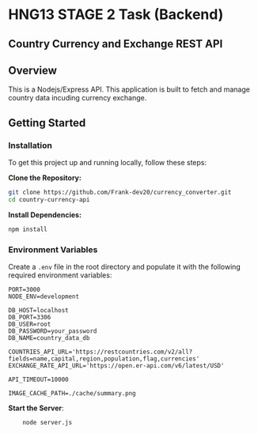 # HNG13 STAGE 2 Task (Backend)

## Country Currency and Exchange REST API

## Overview
This is a Nodejs/Express API. This application is built to fetch and manage country data incuding currency exchange.

## Getting Started

### Installation

To get this project up and running locally, follow these steps:

**Clone the Repository:**
```bash
git clone https://github.com/Frank-dev20/currency_converter.git
cd country-currency-api
```

**Install Dependencies:**

```bash
npm install
```

### Environment Variables

Create a `.env` file in the root directory and populate it with the following required environment variables:
```
PORT=3000
NODE_ENV=development

DB_HOST=localhost
DB_PORT=3306
DB_USER=root
DB_PASSWORD=your_password
DB_NAME=country_data_db

COUNTRIES_API_URL='https://restcountries.com/v2/all?fields=name,capital,region,population,flag,currencies'
EXCHANGE_RATE_API_URL='https://open.er-api.com/v6/latest/USD'

API_TIMEOUT=10000

IMAGE_CACHE_PATH=./cache/summary.png
```

**Start the Server**:

```bash
    node server.js
```